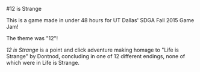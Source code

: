 #12 is Strange

This is a game made in under 48 hours for UT Dallas' SDGA Fall 2015 Game Jam!

The theme was "12"!

*12 is Strange* is a point and click adventure making homage to "Life is Strange" by Dontnod, concluding in one of 12 different endings, none of which were in Life is Strange.